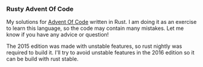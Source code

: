 ### Rusty Advent Of Code

My solutions for [Advent Of Code](http://adventofcode.com) written in Rust. I am doing it as an
exercise to learn this language, so the code may contain many mistakes. Let me know if you have any
advice or question!

The 2015 edition was made with unstable features, so rust nightly was required to build it. I'll try
to avoid unstable features in the 2016 edition so it can be build with rust stable.

